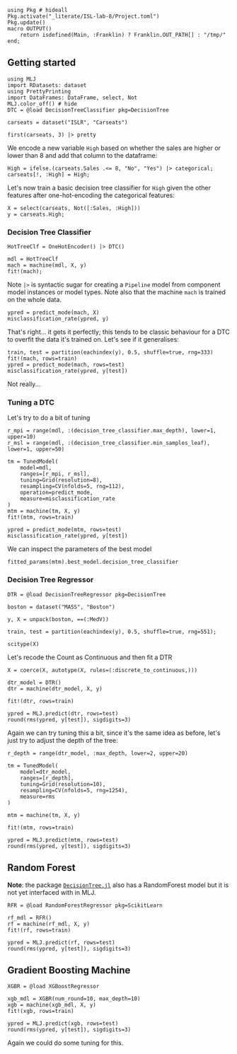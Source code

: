 <!--This file was generated, do not modify it.-->
```julia:ex1
using Pkg # hideall
Pkg.activate("_literate/ISL-lab-8/Project.toml")
Pkg.update()
macro OUTPUT()
    return isdefined(Main, :Franklin) ? Franklin.OUT_PATH[] : "/tmp/"
end;
```

## Getting started

```julia:ex2
using MLJ
import RDatasets: dataset
using PrettyPrinting
import DataFrames: DataFrame, select, Not
MLJ.color_off() # hide
DTC = @load DecisionTreeClassifier pkg=DecisionTree

carseats = dataset("ISLR", "Carseats")

first(carseats, 3) |> pretty
```

We encode a new variable `High` based on whether the sales are higher or lower than 8 and add that column to the dataframe:

```julia:ex3
High = ifelse.(carseats.Sales .<= 8, "No", "Yes") |> categorical;
carseats[!, :High] = High;
```

Let's now train a basic decision tree classifier for `High` given the other features after one-hot-encoding the categorical features:

```julia:ex4
X = select(carseats, Not([:Sales, :High]))
y = carseats.High;
```

### Decision Tree Classifier

```julia:ex5
HotTreeClf = OneHotEncoder() |> DTC()

mdl = HotTreeClf
mach = machine(mdl, X, y)
fit!(mach);
```

Note `|>` is syntactic sugar for creating a `Pipeline` model from component model instances or model types.
Note also that the machine `mach` is trained on the whole data.

```julia:ex6
ypred = predict_mode(mach, X)
misclassification_rate(ypred, y)
```

That's right... it gets it perfectly; this tends to be classic behaviour for a DTC to overfit the data it's trained on.
Let's see if it generalises:

```julia:ex7
train, test = partition(eachindex(y), 0.5, shuffle=true, rng=333)
fit!(mach, rows=train)
ypred = predict_mode(mach, rows=test)
misclassification_rate(ypred, y[test])
```

Not really...

### Tuning a DTC

Let's try to do a bit of tuning

```julia:ex8
r_mpi = range(mdl, :(decision_tree_classifier.max_depth), lower=1, upper=10)
r_msl = range(mdl, :(decision_tree_classifier.min_samples_leaf), lower=1, upper=50)

tm = TunedModel(
    model=mdl,
    ranges=[r_mpi, r_msl],
    tuning=Grid(resolution=8),
    resampling=CV(nfolds=5, rng=112),
    operation=predict_mode,
    measure=misclassification_rate
)
mtm = machine(tm, X, y)
fit!(mtm, rows=train)

ypred = predict_mode(mtm, rows=test)
misclassification_rate(ypred, y[test])
```

We can inspect the parameters of the best model

```julia:ex9
fitted_params(mtm).best_model.decision_tree_classifier
```

### Decision Tree Regressor

```julia:ex10
DTR = @load DecisionTreeRegressor pkg=DecisionTree

boston = dataset("MASS", "Boston")

y, X = unpack(boston, ==(:MedV))

train, test = partition(eachindex(y), 0.5, shuffle=true, rng=551);

scitype(X)
```

Let's recode the Count as Continuous and then fit a DTR

```julia:ex11
X = coerce(X, autotype(X, rules=(:discrete_to_continuous,)))

dtr_model = DTR()
dtr = machine(dtr_model, X, y)

fit!(dtr, rows=train)

ypred = MLJ.predict(dtr, rows=test)
round(rms(ypred, y[test]), sigdigits=3)
```

Again we can try tuning this a bit, since it's the same idea as before, let's just try to adjust the depth of the tree:

```julia:ex12
r_depth = range(dtr_model, :max_depth, lower=2, upper=20)

tm = TunedModel(
    model=dtr_model,
    ranges=[r_depth],
    tuning=Grid(resolution=10),
    resampling=CV(nfolds=5, rng=1254),
    measure=rms
)

mtm = machine(tm, X, y)

fit!(mtm, rows=train)

ypred = MLJ.predict(mtm, rows=test)
round(rms(ypred, y[test]), sigdigits=3)
```

## Random Forest

**Note**: the package [`DecisionTree.jl`](https://github.com/bensadeghi/DecisionTree.jl) also has a RandomForest model but it is not yet interfaced with in MLJ.

```julia:ex13
RFR = @load RandomForestRegressor pkg=ScikitLearn

rf_mdl = RFR()
rf = machine(rf_mdl, X, y)
fit!(rf, rows=train)

ypred = MLJ.predict(rf, rows=test)
round(rms(ypred, y[test]), sigdigits=3)
```

## Gradient Boosting Machine

```julia:ex14
XGBR = @load XGBoostRegressor

xgb_mdl = XGBR(num_round=10, max_depth=10)
xgb = machine(xgb_mdl, X, y)
fit!(xgb, rows=train)

ypred = MLJ.predict(xgb, rows=test)
round(rms(ypred, y[test]), sigdigits=3)
```

Again we could do some tuning for this.

